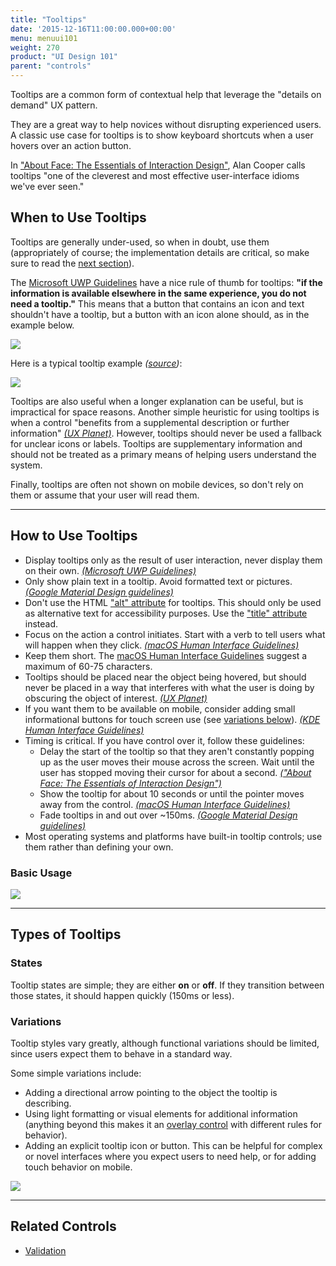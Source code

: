 ```yaml
---
title: "Tooltips"
date: '2015-12-16T11:00:00.000+00:00'
menu: menuui101
weight: 270
product: "UI Design 101"
parent: "controls"
---
```


Tooltips are a common form of contextual help that leverage the "details on demand" UX pattern.<!--more-->

They are a great way to help novices without disrupting experienced users. A classic use case for tooltips is to show keyboard shortcuts when a user hovers over an action button.

In ["About Face: The Essentials of Interaction Design"](https://www.amazon.com/dp/1118766571/), Alan Cooper calls tooltips "one of the cleverest and most effective user-interface idioms we've ever seen."

## When to Use Tooltips

Tooltips are generally under-used, so when in doubt, use them (appropriately of course; the implementation details are critical, so make sure to read the [next section](#how-to-use-tooltips)).

The [Microsoft UWP Guidelines](https://docs.microsoft.com/en-us/windows/uwp/controls-and-patterns/tooltips) have a nice rule of thumb for tooltips: **"if the information is available elsewhere in the same experience, you do not need a tooltip."** This means that a button that contains an icon and text shouldn't have a tooltip, but a button with an icon alone should, as in the example below.

![](//media.balsamiq.com/img/support/tutorials/ui101/tooltips-whentouse.png)

Here is a typical tooltip example *([source](https://docs.microsoft.com/en-us/windows/uwp/controls-and-patterns/tooltips#example))*:

![](//media.balsamiq.com/img/support/tutorials/ui101/bing-tooltips.png)

Tooltips are also useful when a longer explanation can be useful, but is impractical for space reasons. Another simple heuristic for using tooltips is when a control "benefits from a supplemental description or further information" [*(UX Planet)*](https://uxplanet.org/tooltips-in-ui-design-f63e117aa3d1). However, tooltips should never be used a fallback for unclear icons or labels. Tooltips are supplementary information and should not be treated as a primary means of helping users understand the system.

Finally, tooltips are often not shown on mobile devices, so don't rely on them or assume that your user will read them.

---

## How to Use Tooltips

* Display tooltips only as the result of user interaction, never display them on their own. [*(Microsoft UWP Guidelines)*](https://docs.microsoft.com/en-us/windows/uwp/controls-and-patterns/tooltips)
* Only show plain text in a tooltip. Avoid formatted text or pictures. [*(Google Material Design guidelines)*](https://material.io/guidelines/components/tooltips.html)
* Don't use the HTML ["alt" attribute](https://www.w3schools.com/tags/att_alt.asp) for tooltips. This should only be used as alternative text for accessibility purposes. Use the ["title" attribute](https://www.w3schools.com/tags/att_title.asp) instead.
* Focus on the action a control initiates. Start with a verb to tell users what will happen when they click. [*(macOS Human Interface Guidelines)*](https://developer.apple.com/macos/human-interface-guidelines/user-interaction/help/)
* Keep them short. The [macOS Human Interface Guidelines](https://developer.apple.com/macos/human-interface-guidelines/user-interaction/help/) suggest a maximum of 60-75 characters.
* Tooltips should be placed near the object being hovered, but should never be placed in a way that interferes with what the user is doing by obscuring the object of interest. [*(UX Planet)*](https://uxplanet.org/tooltips-in-ui-design-f63e117aa3d1)
* If you want them to be available on mobile, consider adding small informational buttons for touch screen use (see [variations below](#variations)). [*(KDE Human Interface Guidelines)*](https://community.kde.org/KDE_Visual_Design_Group/HIG/Tooltip)
* Timing is critical. If you have control over it, follow these guidelines:
	* Delay the start of the tooltip so that they aren't constantly popping up as the user moves their mouse across the screen. Wait until the user has stopped moving their cursor for about a second. [*("About Face: The Essentials of Interaction Design")*](https://www.amazon.com/dp/1118766571/)
	* Show the tooltip for about 10 seconds or until the pointer moves away from the control. [*(macOS Human Interface Guidelines)*](https://developer.apple.com/macos/human-interface-guidelines/user-interaction/help/)
	* Fade tooltips in and out over ~150ms. [*(Google Material Design guidelines)*](https://material.io/guidelines/components/tooltips.html)
* Most operating systems and platforms have built-in tooltip controls; use them rather than defining your own.




### Basic Usage

![](//media.balsamiq.com/img/support/tutorials/ui101/tooltips.png)

---

## Types of Tooltips

### States

Tooltip states are simple; they are either **on** or **off**. If they transition between those states, it should happen quickly (150ms or less).

### Variations

Tooltip styles vary greatly, although functional variations should be limited, since users expect them to behave in a standard way.

Some simple variations include:

* Adding a directional arrow pointing to the object the tooltip is describing.
* Using light formatting or visual elements for additional information (anything beyond this makes it an [overlay control](http://patternry.com/p=overlay/) with different rules for behavior).
* Adding an explicit tooltip icon or button. This can be helpful for complex or novel interfaces where you expect users to need help, or for adding touch behavior on mobile.

![](//media.balsamiq.com/img/support/tutorials/ui101/tooltips-variations.png)

---

## Related Controls

* [Validation](../validation/)

